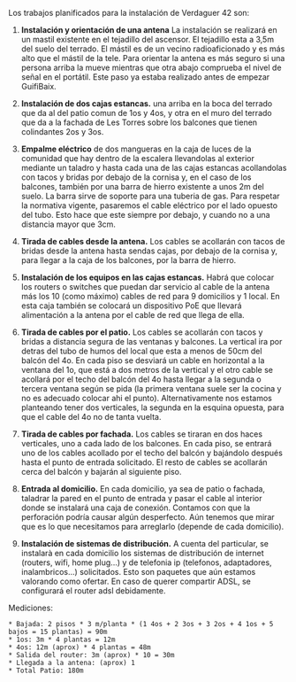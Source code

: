 Los trabajos planificados para la instalación de Verdaguer 42 son:

1. **Instalación y orientación de una antena**
La instalación se realizará en un mastil existente en el tejadillo del ascensor.
El tejadillo esta a 3,5m del suelo del terrado.
El mástil es de un vecino radioaficionado y es más alto que el mástil de la tele.
Para orientar la antena es más seguro si una persona arriba la mueve
mientras que otra abajo comprueba el nivel de señal en el portátil.
Este paso ya estaba realizado antes de empezar GuifiBaix.

2. **Instalación de dos cajas estancas.**
una arriba en la boca del terrado que da al del patio comun de 1os y 4os,
y otra en el muro del terrado que da a la fachada de Les Torres
sobre los balcones que tienen colindantes 2os y 3os.

3. **Empalme eléctrico**
de dos mangueras en la caja de luces de la comunidad que hay dentro de la escalera
llevandolas al exterior mediante un taladro
y hasta cada una de las cajas estancas
acollandolas con tacos y bridas por debajo de la cornisa
y, en el caso de los balcones,
también por una barra de hierro existente a unos 2m del suelo.
La barra sirve de soporte para una tuberia de gas.
Para respetar la normativa vigente,
pasaremos el cable eléctrico por el lado opuesto del tubo.
Esto hace que este siempre por debajo,
y cuando no a una distancia mayor que 3cm.

4. **Tirada de cables desde la antena.**
Los cables se acollarán con tacos de bridas
desde la antena hasta sendas cajas,
por debajo de la cornisa y,
para llegar a la caja de los balcones, por la barra de hierro.

6. **Instalación de los equipos en las cajas estancas.**
Habrá que colocar los routers o switches que puedan dar servicio
al cable de la antena más los 10 (como máximo) cables de red para 9 domicilios y 1 local.
En esta caja también se colocará un dispositivo PoE que llevará alimentación
a la antena por el cable de red que llega de ella.



7. **Tirada de cables por el patio.**
Los cables se acollarán con tacos y bridas
a distancia segura de las ventanas y balcones.
La vertical ira por detras del tubo de humos del local
que esta a menos de 50cm del balcón del 4o.
En cada piso se desviará un cable en horizontal a la ventana del 1o,
que está a dos metros de la vertical
y el otro cable se acollará por el techo del balcón del 4o
hasta llegar a la segunda o tercera ventana según se pida
(la primera ventana suele ser la cocina y no es adecuado colocar ahi el punto).
Alternativamente nos estamos planteando tener dos verticales,
la segunda en la esquina opuesta,
para que el cable del 4o no de tanta vuelta.

8. **Tirada de cables por fachada.**
Los cables se tiraran en dos haces verticales,
uno a cada lado de los balcones.
En cada piso, se entrará uno de los cables
acollado por el techo del balcón y bajándolo después hasta el punto de entrada solicitado.
El resto de cables se acollarán cerca del balcón y bajarán al siguiente piso.

9. **Entrada al domicilio.**
En cada domicilio, ya sea de patio o fachada, taladrar la pared en el
punto de entrada y pasar el cable al interior donde se instalará una
caja de conexión.
Contamos con que la perforación podría causar algún desperfecto.
Aún tenemos que mirar que es lo que necesitamos para
arreglarlo (depende de cada domicilio).

10. **Instalación de sistemas de distribución.**
A cuenta del particular,
se instalarà en cada domicilio los sistemas de distribución
de internet (routers, wifi, home plug...)
y de telefonia ip (telefonos, adaptadores, inalambricos...) solicitados.
Esto son paquetes que aún estamos valorando como ofertar.
En caso de querer compartir ADSL, se configurará el router adsl debidamente.


Mediciones:

	* Bajada: 2 pisos * 3 m/planta * (1 4os + 2 3os + 3 2os + 4 1os + 5 bajos = 15 plantas) = 90m
	* 1os: 3m * 4 plantas = 12m
	* 4os: 12m (aprox) * 4 plantas = 48m
	* Salida del router: 3m (aprox) * 10 = 30m
	* Llegada a la antena: (aprox) 1
	* Total Patio: 180m
